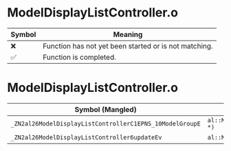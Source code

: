 # ModelDisplayListController.o
| Symbol | Meaning 
| ------------- | ------------- 
| :x: | Function has not yet been started or is not matching. 
| :white_check_mark: | Function is completed. 


# ModelDisplayListController.o
| Symbol (Mangled) | Symbol (Demangled) | Decompiled? |
| ------------- |  ------------- | ------------- |
| `_ZN2al26ModelDisplayListControllerC1EPNS_10ModelGroupE` | `al::ModelDisplayListController::ModelDisplayListController(al::ModelGroup *)` | :x: |
| `_ZN2al26ModelDisplayListController6updateEv` | `al::ModelDisplayListController::update(void)` | :x: |
